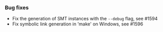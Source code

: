 <!-- NOTE:
     Release notes for unreleased changes go here, following this format:

        ### Features

         * Change description, see #123

        ### Bug fixes

         * Some bug fix, see #124

     DO NOT LEAVE A BLANK LINE BELOW THIS PREAMBLE -->
### Bug fixes

* Fix the generation of SMT instances with the `--debug` flag, see #1594
* Fix symbolic link generation in 'make' on Windows, see #1596
